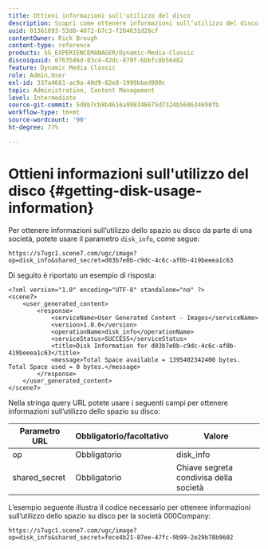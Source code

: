 ```yaml
---
title: Ottieni informazioni sull'utilizzo del disco
description: Scopri come ottenere informazioni sull’utilizzo del disco in Adobe Dynamic Media Classic.
uuid: 01361693-53d0-4072-b7c3-f284631d28cf
contentOwner: Rick Brough
content-type: reference
products: SG_EXPERIENCEMANAGER/Dynamic-Media-Classic
discoiquuid: 6763546d-83c4-42dc-879f-6bbfc8b56482
feature: Dynamic Media Classic
role: Admin,User
exl-id: 337a4681-ac9a-40d9-82e8-1999bbed980c
topic: Administration, Content Management
level: Intermediate
source-git-commit: 5d8b7cb8b4616a998346675d7324b568634698fb
workflow-type: tm+mt
source-wordcount: '90'
ht-degree: 77%

---
```


# Ottieni informazioni sull&#39;utilizzo del disco {#getting-disk-usage-information}

Per ottenere informazioni sull’utilizzo dello spazio su disco da parte di una società, potete usare il parametro `disk_info`, come segue:

```as3
https://s7ugc1.scene7.com/ugc/image?op=disk_info&shared_secret=d03b7e0b-c9dc-4c6c-af0b-419beeea1c63
```

Di seguito è riportato un esempio di risposta:

```as3
<?xml version="1.0" encoding="UTF-8" standalone="no" ?> 
<scene7> 
    <user_generated_content> 
        <response> 
            <serviceName>User Generated Content - Images</serviceName> 
            <version>1.0.0</version> 
            <operationName>disk_info</operationName> 
            <serviceStatus>SUCCESS</serviceStatus> 
            <title>Disk Information for d03b7e0b-c9dc-4c6c-af0b-419beeea1c63</title> 
            <message>Total Space available = 1395402342400 bytes. Total Space used = 0 bytes.</message> 
        </response> 
    </user_generated_content> 
</scene7>
```

Nella stringa query URL potete usare i seguenti campi per ottenere informazioni sull’utilizzo dello spazio su disco:

| Parametro URL | Obbligatorio/facoltativo | Valore |
| --- | --- | --- |
| op | Obbligatorio | disk_info |
| shared_secret | Obbligatorio | Chiave segreta condivisa della società |

L’esempio seguente illustra il codice necessario per ottenere informazioni sull’utilizzo dello spazio su disco per la società 000Company:

```as3
https://s7ugc1.scene7.com/ugc/image?op=disk_info&shared_secret=fece4b21-87ee-47fc-9b99-2e29b78b9602
```
